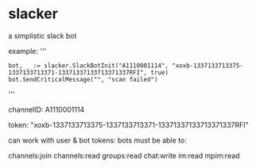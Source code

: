 # slacker
a simplistic slack bot

example:
'''

	bot, _ := slacker.SlackBotInit("A1110001114", "xoxb-1337133713375-1337133713371-13371337133713371337RFI", true)
	bot.SendCriticalMessage("", "scan failed")
'''

channelID:
A1110001114

token:
"xoxb-1337133713375-1337133713371-13371337133713371337RFI"

can work with user & bot tokens:
bots must be able to:


channels:join
channels:read
groups:read
chat:write 
im:read
mpim:read


